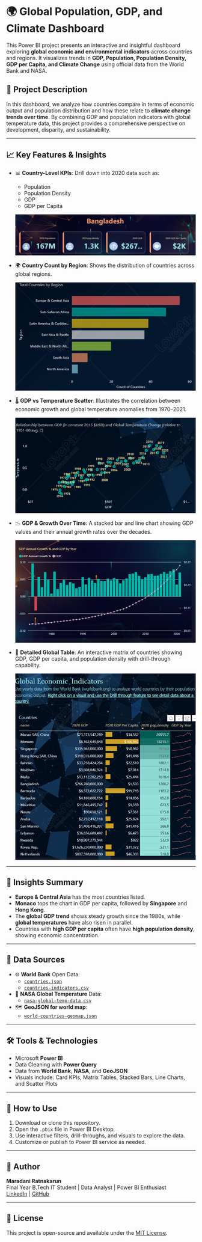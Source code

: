 # 🌍 Global Population, GDP, and Climate Dashboard

This Power BI project presents an interactive and insightful dashboard exploring **global economic and environmental indicators** across countries and regions. It visualizes trends in **GDP, Population, Population Density, GDP per Capita, and Climate Change** using official data from the World Bank and NASA.

## 📌 Project Description

In this dashboard, we analyze how countries compare in terms of economic output and population distribution and how these relate to **climate change trends over time**. By combining GDP and population indicators with global temperature data, this project provides a comprehensive perspective on development, disparity, and sustainability.

---

## 📈 Key Features & Insights

- 📊 **Country-Level KPIs**: Drill down into 2020 data such as:
  - Population  
  - Population Density  
  - GDP  
  - GDP per Capita  

  ![Bangladesh KPIs](./Card.png)

- 🌍 **Country Count by Region**:
  Shows the distribution of countries across global regions.

  ![Countries by Region](./Category.png)

- 🌡️ **GDP vs Temperature Scatter**:
  Illustrates the correlation between economic growth and global temperature anomalies from 1970–2021.

  ![GDP vs Temperature](./Scatter.png)

- 📉 **GDP & Growth Over Time**:
  A stacked bar and line chart showing GDP values and their annual growth rates over the decades.

  ![GDP Growth](./Stacked.png)

- 🧾 **Detailed Global Table**:
  An interactive matrix of countries showing GDP, GDP per capita, and population density with drill-through capability.

  ![Global Indicators Table](./Table.png)

---

## 🧠 Insights Summary

- **Europe & Central Asia** has the most countries listed.
- **Monaco** tops the chart in GDP per capita, followed by **Singapore** and **Hong Kong**.
- The **global GDP trend** shows steady growth since the 1980s, while **global temperatures** have also risen in parallel.
- Countries with **high GDP per capita** often have **high population density**, showing economic concentration.

---

## 📂 Data Sources

- 🌐 **World Bank** Open Data:
  - [`countries.json`](./countries.json)
  - [`countries-indicators.csv`](./countries-indicators.csv)
- 🔬 **NASA Global Temperature** Data:
  - [`nasa-global-temp-data.csv`](./nasa-global-temp-data.csv)
- 🗺️ **GeoJSON for world map**:
  - [`world-countries-geomap.json`](./world-countries-geomap.json)

---

## 🛠️ Tools & Technologies

- Microsoft **Power BI**
- Data Cleaning with **Power Query**
- Data from **World Bank**, **NASA**, and **GeoJSON**
- Visuals include: Card KPIs, Matrix Tables, Stacked Bars, Line Charts, and Scatter Plots

---

## 🚀 How to Use

1. Download or clone this repository.
2. Open the `.pbix` file in Power BI Desktop.
3. Use interactive filters, drill-throughs, and visuals to explore the data.
4. Customize or publish to Power BI service as needed.

---

## 👤 Author

**Maradani Ratnakarun**  
Final Year B.Tech IT Student | Data Analyst | Power BI Enthusiast  
[LinkedIn](https://www.linkedin.com/) | [GitHub](https://github.com/Maradani-Ratnakarun)

---

## 📄 License

This project is open-source and available under the [MIT License](LICENSE).

